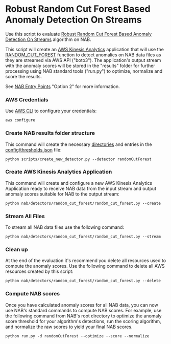 # Robust Random Cut Forest Based Anomaly Detection On Streams

Use this script to evaluate [Robust Random Cut Forest Based Anomaly Detection On Streams][4] algorithm on NAB.

This script will create an [AWS Kinesis Analytics][2] application that will use the [RANDOM_CUT_FOREST][3] function to detect anomalies on NAB data files as they are streamed via AWS API ("boto3"). The application's output stream with the anomaly scores will be stored in the "results" folder for further processing using NAB standard tools ("run.py") to optimize, normalize and score the results.

See [NAB Entry Points][1] "Option 2" for more information.

### AWS Credentials

Use [AWS CLI][5] to configure your credentials:
```
aws configure
```
 
### Create NAB results folder structure

This command will create the necessary [directories](../../../results/randomCutForest) and entries in the [config/thresholds.json](../../../config/thresholds.json) file:
```
python scripts/create_new_detector.py --detector randomCutForest
```

### Create AWS Kinesis Analytics Application

This command will create and configure a new AWS Kinesis Analytics Application ready to receive NAB data from the input stream and output anomaly scores suitable for NAB to the output stream:
```
python nab/detectors/random_cut_forest/random_cut_forest.py --create
```

### Stream All Files

To stream all NAB data files use the following command:
```
python nab/detectors/random_cut_forest/random_cut_forest.py --stream
```

### Clean up

At the end of the evaluation it's recommend you delete all resources used to compute the anomaly scores. Use the following command to delete all AWS resources created by this script:
```
python nab/detectors/random_cut_forest/random_cut_forest.py --delete
```

### Compute NAB scores

Once you have calculated anomaly scores for all NAB data, you can now use NAB's standard commands to compute NAB scores.
For example, use the following command from NAB's root directory to optimize the anomaly score threshold for your algorithm's detections, run the scoring algorithm, and normalize the raw scores to yield your final NAB scores.
```
python run.py -d randomCutForest --optimize --score --normalize
```

[1]: https://github.com/numenta/NAB/wiki/NAB-Entry-Points
[2]: https://aws.amazon.com/kinesis/data-analytics/
[3]: https://docs.aws.amazon.com/kinesisanalytics/latest/sqlref/sqlrf-random-cut-forest.html
[4]: http://proceedings.mlr.press/v48/guha16.pdf
[5]: https://aws.amazon.com/cli/
